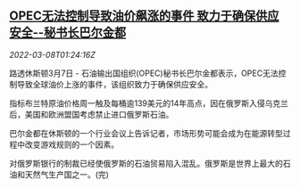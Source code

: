 <!--1646703062000-->
[OPEC无法控制导致油价飙涨的事件 致力于确保供应安全--秘书长巴尔金都](https://cn.reuters.com/article/opec-secretary-general-0307-mon-idCNKBS2L503P)
------

<div><i>2022-03-08T01:24:16Z</i></div><p>路透休斯顿3月7日 - 石油输出国组织(OPEC)秘书长巴尔金都表示，OPEC无法控制导致全球油价上涨的事件，该组织致力于确保供应安全。</p><p>指标布兰特原油价格周一触及每桶逾139美元的14年高点，因在俄罗斯入侵乌克兰后，美国和欧洲盟国考虑禁止进口俄罗斯石油。</p><p>巴尔金都在休斯顿的一个行业会议上告诉记者，市场形势可能会成为在能源转型过程中改变游戏规则的一个因素。</p><p>对俄罗斯银行的制裁已经使俄罗斯的石油贸易陷入混乱。俄罗斯是世界上最大的石油和天然气生产国之一。(完)</p>
